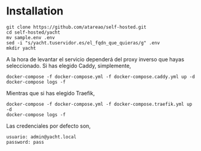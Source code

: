 # Installation

```
git clone https://github.com/atareao/self-hosted.git
cd self-hosted/yacht
mv sample.env .env
sed -i "s/yacht.tuservidor.es/el_fqdn_que_quieras/g" .env
mkdir yacht
```

A la hora de levantar el servicio dependerá del proxy inverso que hayas seleccionado. Si has elegido Caddy, simplemente,

```
docker-compose -f docker-compose.yml -f docker-compose.caddy.yml up -d
docker-compose logs -f
```

Mientras que si has elegido Traefik,

```
docker-compose -f docker-compose.yml -f docker-compose.traefik.yml up -d
docker-compose logs -f
```

Las credenciales por defecto son,

```
usuario: admin@yacht.local
password: pass
```
